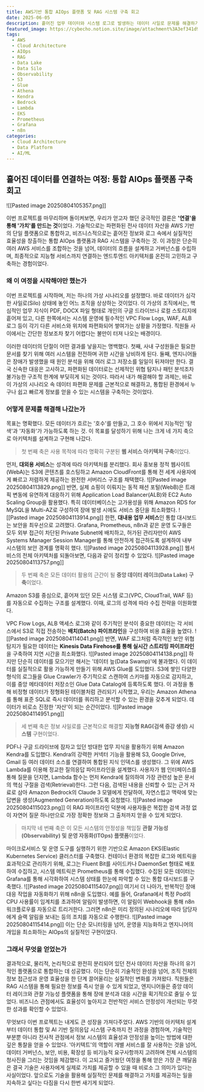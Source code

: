 ```yaml
---
title: AWS기반 통합 AIOps 플랫폼 및 RAG 시스템 구축 회고
date: 2025-06-05
description: 흩어진 업무 데이터와 시스템 로그로 발생하는 데이터 사일로 문제를 해결하기 위해 AWS 클라우드 환경에서 통합 AIOps 플랫폼과 RAG 시스템을 설계하고 구축한 과정을 기록합니다. 중앙 데이터 레이크, 지능형 검색 시스템, 운영 자동화를 통해 어떻게 전사적 정보 접근성과 운영 효율성을 높였는지 상세히 다룹니다.
featured_image: https://cybecho.notion.site/image/attachment%3A3ef341d9-cbbe-424f-a542-e8b6a3521c0f%3Atotal.png?table=block&id=2441bab9-e3f8-80f8-9a75-d19d84d904d2&spaceId=09ccd4d5-876c-4bba-bbdf-cc77a0a11257&width=2000&userId=&cache=v2
tags:
  - AWS
  - Cloud Architecture
  - AIOps
  - RAG
  - Data Lake
  - Data Silo
  - Observability
  - S3
  - Glue
  - Athena
  - Kendra
  - Bedrock
  - Lambda
  - EKS
  - Prometheus
  - Grafana
  - n8n
categories:
  - Cloud Architecture
  - Data Platform
  - AI/ML
---
```


## 흩어진 데이터를 연결하는 여정: 통합 AIOps 플랫폼 구축 회고

![[Pasted image 20250804105357.png]]

이번 프로젝트를 마무리하며 돌이켜보면, 우리가 얻고자 했던 궁극적인 결론은 **'연결'을 통해 '가치'를 만드는 것**이었다. 기술적으로는 파편화된 전사 데이터 자산을 AWS 기반의 단일 플랫폼으로 통합하고, 비즈니스적으로는 흩어진 정보와 로그 속에서 실질적인 효율성을 창출하는 통합 AIOps 플랫폼과 RAG 시스템을 구축하는 것. 이 과정은 단순히 여러 AWS 서비스를 조합하는 것을 넘어, 데이터의 흐름을 설계하고 거버넌스를 수립하며, 최종적으로 지능형 서비스까지 연결하는 엔드투엔드 아키텍처를 온전히 고민하고 구축하는 경험이었다.

### 왜 이 여정을 시작해야만 했는가

이번 프로젝트를 시작하며, 저는 하나의 가상 시나리오를 설정했다. 바로 데이터가 심각한 사일로(Silo) 상태에 놓인 어느 조직을 상상하는 것이었다. 이 가상의 조직에서는, 핵심적인 업무 지식이 PDF, DOCX 파일 형태로 개인의 구글 드라이브나 로컬 스토리지에 흩어져 있고, 다른 한쪽에서는 시스템 운영에 필수적인 VPC Flow Logs, WAF, ALB 로그 등이 각기 다른 서비스와 위치에 파편화되어 쌓여가는 상황을 가정했다. 직원들 사이에서는 간단한 정보조차 찾기 어렵다는 불만이 터져 나오는 배경이다.

이러한 데이터의 단절이 어떤 결과를 낳을지는 명백했다. 첫째, 사내 구성원들은 필요한 문서를 찾기 위해 여러 시스템을 전전하며 귀한 시간을 낭비하게 된다. 둘째, 엔지니어들은 장애가 발생했을 때 원인 분석을 위해 여러 로그 저장소를 일일이 뒤져야만 한다. 결국 신속한 대응은 고사하고, 파편화된 데이터로는 선제적인 위협 탐지나 패턴 분석조차 불가능한 구조적 한계에 부딪히게 되는 것이다. 따라서 내가 해결해야 할 과제는, 바로 이 가상의 시나리오 속 데이터 파편화 문제를 근본적으로 해결하고, 통합된 환경에서 누구나 쉽고 빠르게 정보를 얻을 수 있는 시스템을 구축하는 것이었다.

### 어떻게 문제를 해결해 나갔는가

목표는 명확했다. 모든 데이터가 흐르는 '호수'를 만들고, 그 호수 위에서 지능적인 '탐색'과 '자동화'가 가능하도록 하는 것. 이 목표를 달성하기 위해 나는 크게 네 가지 축으로 아키텍처를 설계하고 구현해 나갔다.

> 첫 번째 축은 사용 목적에 따라 명확히 구분된 **웹 서비스 아키텍처 구축**이었다.

먼저, **대외용 서비스**는 성격에 따라 아키텍처를 분리했다. 회사 홍보용 정적 웹사이트(WebA)는 S3에 콘텐츠를 호스팅하고 Amazon CloudFront를 통해 전 세계 사용자에게 빠르고 저렴하게 제공하는 완전한 서버리스 구조를 채택했다. 
![[Pasted image 20250804113829.png]]
반면, 실제 쇼핑이 이뤄지는 동적 패션 포털(WebB)은 트래픽 변동에 유연하게 대응하기 위해 Application Load Balancer(ALB)와 EC2 Auto Scaling Group을 활용했다. 특히 데이터베이스는 고가용성을 위해 Amazon RDS for MySQL을 Multi-AZ로 구성하여 장애 발생 시에도 서비스 중단을 최소화했다.
![[Pasted image 20250804113914.png]]
한편, **대내용 업무 서비스**인 통합 대시보드는 보안을 최우선으로 고려했다. Grafana, Prometheus, n8n과 같은 운영 도구들은 모두 외부 접근이 차단된 Private Subnet에 배치하고, 허가된 관리자만이 AWS Systems Manager Session Manager를 통해 안전하게 접근하도록 설계하여 내부 시스템의 보안 경계를 명확히 했다.
![[Pasted image 20250804113928.png]]
웹서비스의 전체 아키텍처를 되돌아보면, 다음과 같이 정리할 수 있었다.
![[Pasted image 20250804113757.png]]

> 두 번째 축은 모든 데이터 활용의 근간이 될 **중앙 데이터 레이크(Data Lake) 구축**이었다.

Amazon S3를 중심으로, 흩어져 있던 모든 시스템 로그(VPC, CloudTrail, WAF 등)를 자동으로 수집하는 구조를 설계했다. 이때, 로그의 성격에 따라 수집 전략을 이원화했다. 

VPC Flow Logs, ALB 액세스 로그와 같이 주기적인 분석이 중요한 데이터는 각 서비스에서 S3로 직접 전송하는 **배치(Batch) 파이프라인**을 구성하여 비용 효율을 높였다. 
![[Pasted image 20250804114041.png]]
반면, WAF 로그처럼 즉각적인 보안 위협 탐지가 필요한 데이터는 **Kinesis Data Firehose를 통해 실시간 스트리밍 파이프라인**을 구축하여 지연 시간을 최소화했다. 
![[Pasted image 20250804114138.png]]
하지만 단순히 데이터를 모으기만 해서는 '데이터 늪(Data Swamp)'에 불과했다. 이 데이터를 실질적으로 활용 가능하게 만들기 위해 AWS Glue를 도입했다. S3에 쌓인 다양한 형식의 로그들을 Glue Crawler가 주기적으로 스캔하여 스키마를 자동으로 감지하고, 이를 중앙 메타데이터 저장소인 Glue Data Catalog에 등록하도록 했다. 이 과정을 통해 비정형 데이터가 정형화된 테이블처럼 관리되기 시작했고, 우리는 Amazon Athena를 통해 표준 SQL로 즉시 데이터를 쿼리하고 분석할 수 있는 환경을 갖추게 되었다. 데이터가 비로소 진정한 '자산'이 되는 순간이었다.
![[Pasted image 20250804114951.png]]

> 세 번째 축은 정보 사일로를 근본적으로 해결할 **지능형 RAG(검색 증강 생성) 시스템** 구현이었다.

PDF나 구글 드라이브에 잠자고 있던 방대한 업무 지식을 활용하기 위해 Amazon Kendra를 도입했다. Kendra의 강력한 커넥터 기능을 활용해 S3, Google Drive, Gmail 등 여러 데이터 소스를 연결하여 통합된 지식 인덱스를 생성했다. 그 위에 AWS Lambda를 이용해 정교한 질의응답 파이프라인을 설계했다. 사용자가 웹 인터페이스를 통해 질문을 던지면, Lambda 함수는 먼저 Kendra에 질의하여 가장 관련성 높은 문서의 핵심 구절을 검색(Retrieval)한다. 그런 다음, 검색된 내용을 신뢰할 수 있는 근거 자료로 삼아 Amazon Bedrock의 Claude 3 모델에게 전달하여, 자연스럽고 맥락에 맞는 답변을 생성(Augmented Generation)하도록 요청했다. 
![[Pasted image 20250804115023.png]]
이 RAG 파이프라인 덕분에 사용자들은 복잡한 검색 과정 없이 자연어 질문 하나만으로 가장 정확한 정보와 그 출처까지 얻을 수 있게 되었다.

> 마지막 네 번째 축은 이 모든 시스템의 안정성을 책임질 **관찰 가능성(Observability) 및 운영 자동화(ITOps) 플랫폼**이었다.

마이크로서비스 및 운영 도구를 실행하기 위한 기반으로 Amazon EKS(Elastic Kubernetes Service) 클러스터를 구축했다. 컨테이너 환경의 복잡한 로그와 메트릭을 효과적으로 관리하기 위해, 로그는 Fluent Bit를 사이드카나 DaemonSet 형태로 배포하여 수집하고, 시스템 메트릭은 Prometheus를 통해 수집했다. 수집된 모든 데이터는 Grafana를 통해 시각화하여 시스템 상태를 한눈에 파악할 수 있는 통합 대시보드를 구축했다. 
![[Pasted image 20250804115407.png]]
여기서 더 나아가, 반복적인 장애 대응 작업을 자동화하기 위해 n8n을 도입했다. 예를 들어, Grafana에서 특정 Pod의 CPU 사용률이 임계치를 초과하여 알림이 발생하면, 이 알림이 Webhook을 통해 n8n 워크플로우를 자동으로 트리거한다. 그러면 n8n은 미리 정의된 시나리오에 따라 담당자에게 슬랙 알림을 보내는 등의 조치를 자동으로 수행한다. 
![[Pasted image 20250804115414.png]]
이는 단순 모니터링을 넘어, 운영을 지능화하고 엔지니어의 개입을 최소화하는 AIOps의 실질적인 구현이었다.

### 그래서 무엇을 얻었는가

결과적으로, 물리적, 논리적으로 완전히 분리되어 있던 전사 데이터 자산을 하나의 유기적인 플랫폼으로 통합하는 데 성공했다. 이는 단순히 기술적인 완성을 넘어, 조직 전체의 정보 접근성과 운영 효율성을 한 단계 끌어올리는 실질적인 변화를 가져왔다. 직원들은 RAG 시스템을 통해 필요한 정보를 즉시 얻을 수 있게 되었고, 엔지니어들은 중앙 데이터 레이크와 관찰 가능성 플랫폼을 통해 장애 분석과 대응 시간을 획기적으로 줄일 수 있었다. 비즈니스 관점에서도 효율성이 높아지고 전반적인 서비스 안정성이 개선되는 뚜렷한 성과를 확인할 수 있었다.

무엇보다 이번 프로젝트는 내게도 큰 성장을 가져다주었다. AWS 기반의 아키텍처 설계부터 데이터 통합 및 AI 기반 질의응답 시스템 구축까지 전 과정을 경험하며, 기술적인 부분뿐 아니라 전사적 관점에서 정보 시스템의 효율성과 안정성을 높이는 방법에 대한 깊은 통찰을 얻을 수 있었다. '아키텍트'의 역할이 개별 서비스를 잘 사용하는 것을 넘어, 데이터 거버넌스, 보안, 비용, 확장성 등 비기능적 요구사항까지 고려하며 전체 시스템의 청사진을 그리는 것임을 체감했다. 이 고되고 즐거웠던 여정을 통해 얻은 가장 큰 깨달음은 결국 기술은 사용자에게 실제로 가치를 제공할 수 있을 때 비로소 그 의미가 있다는 사실이었다. 앞으로도 기술을 활용해 실질적인 문제를 해결하고 가치를 제공하는 일을 지속하고 싶다는 다짐을 다시 한번 새기게 되었다.